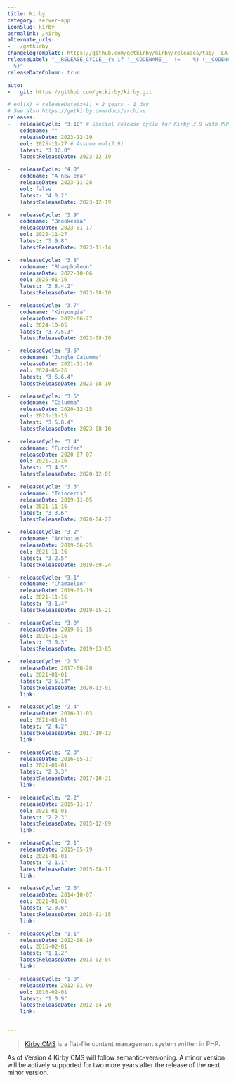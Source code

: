 ```yaml
---
title: Kirby
category: server-app
iconSlug: kirby
permalink: /kirby
alternate_urls:
-   /getkirby
changelogTemplate: https://github.com/getkirby/kirby/releases/tag/__LATEST__
releaseLabel: "__RELEASE_CYCLE__{% if '__CODENAME__' != '' %} (__CODENAME__){% endif
  %}"
releaseDateColumn: true

auto:
-   git: https://github.com/getkirby/kirby.git

# eol(x) = releaseDate(x+1) + 2 years - 1 day
# See also https://getkirby.com/docs/archive
releases:
-   releaseCycle: "3.10" # Special release cycle for Kirby 3.9 with PHP 8.3
    codename: ""
    releaseDate: 2023-12-19
    eol: 2025-11-27 # Assume eol(3.9)
    latest: "3.10.0"
    latestReleaseDate: 2023-12-19

-   releaseCycle: "4.0"
    codename: "A new era"
    releaseDate: 2023-11-28
    eol: false
    latest: "4.0.2"
    latestReleaseDate: 2023-12-19

-   releaseCycle: "3.9"
    codename: "Brookesia"
    releaseDate: 2023-01-17
    eol: 2025-11-27
    latest: "3.9.8"
    latestReleaseDate: 2023-11-14

-   releaseCycle: "3.8"
    codename: "Rhampholeon"
    releaseDate: 2022-10-06
    eol: 2025-01-16
    latest: "3.8.4.2"
    latestReleaseDate: 2023-08-10

-   releaseCycle: "3.7"
    codename: "Kinyongia"
    releaseDate: 2022-06-27
    eol: 2024-10-05
    latest: "3.7.5.3"
    latestReleaseDate: 2023-08-10

-   releaseCycle: "3.6"
    codename: "Jungle Calumma"
    releaseDate: 2021-11-16
    eol: 2024-06-26
    latest: "3.6.6.4"
    latestReleaseDate: 2023-08-10

-   releaseCycle: "3.5"
    codename: "Calumma"
    releaseDate: 2020-12-15
    eol: 2023-11-15
    latest: "3.5.8.4"
    latestReleaseDate: 2023-08-10

-   releaseCycle: "3.4"
    codename: "Furcifer"
    releaseDate: 2020-07-07
    eol: 2021-11-16
    latest: "3.4.5"
    latestReleaseDate: 2020-12-01

-   releaseCycle: "3.3"
    codename: "Trioceros"
    releaseDate: 2019-11-05
    eol: 2021-11-16
    latest: "3.3.6"
    latestReleaseDate: 2020-04-27

-   releaseCycle: "3.2"
    codename: "Archaius"
    releaseDate: 2019-06-25
    eol: 2021-11-16
    latest: "3.2.5"
    latestReleaseDate: 2019-09-24

-   releaseCycle: "3.1"
    codename: "Chamaeleo"
    releaseDate: 2019-03-19
    eol: 2021-11-16
    latest: "3.1.4"
    latestReleaseDate: 2019-05-21

-   releaseCycle: "3.0"
    releaseDate: 2019-01-15
    eol: 2021-11-16
    latest: "3.0.3"
    latestReleaseDate: 2019-03-05

-   releaseCycle: "2.5"
    releaseDate: 2017-06-20
    eol: 2021-01-01
    latest: "2.5.14"
    latestReleaseDate: 2020-12-01
    link:

-   releaseCycle: "2.4"
    releaseDate: 2016-11-03
    eol: 2021-01-01
    latest: "2.4.2"
    latestReleaseDate: 2017-10-13
    link:

-   releaseCycle: "2.3"
    releaseDate: 2016-05-17
    eol: 2021-01-01
    latest: "2.3.3"
    latestReleaseDate: 2017-10-31
    link:

-   releaseCycle: "2.2"
    releaseDate: 2015-11-17
    eol: 2021-01-01
    latest: "2.2.3"
    latestReleaseDate: 2015-12-09
    link:

-   releaseCycle: "2.1"
    releaseDate: 2015-05-19
    eol: 2021-01-01
    latest: "2.1.1"
    latestReleaseDate: 2015-08-11
    link:

-   releaseCycle: "2.0"
    releaseDate: 2014-10-07
    eol: 2021-01-01
    latest: "2.0.6"
    latestReleaseDate: 2015-01-15
    link:

-   releaseCycle: "1.1"
    releaseDate: 2012-06-19
    eol: 2016-02-01
    latest: "1.1.2"
    latestReleaseDate: 2013-02-04
    link:

-   releaseCycle: "1.0"
    releaseDate: 2012-01-09
    eol: 2016-02-01
    latest: "1.0.9"
    latestReleaseDate: 2012-04-20
    link:


---
```


> [Kirby CMS](https://getkirby.com) is a flat-file content management system written in PHP.

As of Version 4 Kirby CMS will follow semantic-versioning. A minor version will be actively
supported for two more years after the release of the next minor version.
